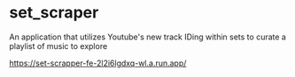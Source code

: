 # set_scraper
An application that utilizes Youtube's new track IDing within sets to curate a playlist of music to explore

https://set-scrapper-fe-2l2i6lgdxq-wl.a.run.app/
